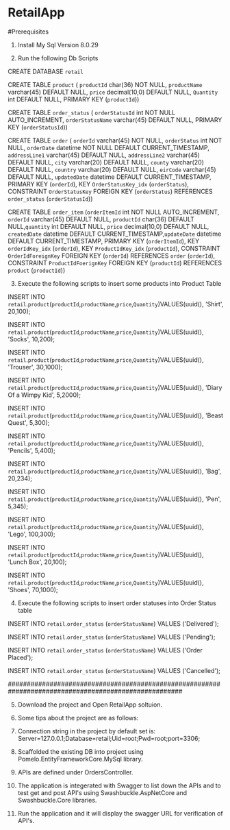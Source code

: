 # RetailApp

#Prerequisites

1) Install My Sql Version 8.0.29

2) Run the following Db Scripts

 CREATE DATABASE `retail`

 CREATE TABLE `product` (  `productId` char(36) NOT NULL,  `productName` varchar(45) DEFAULT NULL,  `price` decimal(10,0) DEFAULT NULL,  `Quantity` int DEFAULT NULL,   PRIMARY KEY (`productId`))

 CREATE TABLE `order_status` (  `orderStatusId` int NOT NULL AUTO_INCREMENT,  `orderStatusName` varchar(45) DEFAULT NULL,  PRIMARY KEY (`orderStatusId`))

 CREATE TABLE `order` (  `orderId` varchar(45) NOT NULL,  `orderStatus` int NOT NULL,  `orderDate` datetime NOT NULL DEFAULT CURRENT_TIMESTAMP,  `addressLine1`    varchar(45) DEFAULT NULL,  `addressLine2` varchar(45) DEFAULT NULL,
 `city` varchar(20) DEFAULT NULL,  `county` varchar(20) DEFAULT NULL,  `country` varchar(20) DEFAULT NULL,  `eirCode` varchar(45) DEFAULT NULL,  `updatedDate` datetime  DEFAULT CURRENT_TIMESTAMP,
 PRIMARY KEY (`orderId`),  KEY `OrderStatusKey_idx` (`orderStatus`),  CONSTRAINT `OrderStatusKey` FOREIGN KEY (`orderStatus`) REFERENCES `order_status` (`orderStatusId`))
 
 CREATE TABLE `order_item` (`orderItemId` int NOT NULL AUTO_INCREMENT, `orderId` varchar(45) DEFAULT NULL, `productId` char(36) DEFAULT NULL,`quantity` int DEFAULT NULL,
 `price` decimal(10,0) DEFAULT NULL, `createdDate` datetime DEFAULT CURRENT_TIMESTAMP,`updateDate` datetime DEFAULT CURRENT_TIMESTAMP, PRIMARY KEY (`orderItemId`),
 KEY `orderIdKey_idx` (`orderId`),  KEY `ProductIdKey_idx` (`productId`),  CONSTRAINT `OrderIdForeignKey` FOREIGN KEY (`orderId`) REFERENCES `order` (`orderId`),
 CONSTRAINT `ProductIdFoerignKey` FOREIGN KEY (`productId`) REFERENCES `product` (`productId`))

3) Execute the following scripts to insert some products into Product Table
  
INSERT INTO `retail`.`product`(`productId`,`productName`,`price`,`Quantity`)VALUES(uuid(), 'Shirt', 20,100);

INSERT INTO `retail`.`product`(`productId`,`productName`,`price`,`Quantity`)VALUES(uuid(), 'Socks', 10,200);

INSERT INTO `retail`.`product`(`productId`,`productName`,`price`,`Quantity`)VALUES(uuid(), 'Trouser', 30,1000);

INSERT INTO `retail`.`product`(`productId`,`productName`,`price`,`Quantity`)VALUES(uuid(), 'Diary Of a Wimpy Kid', 5,2000);

INSERT INTO `retail`.`product`(`productId`,`productName`,`price`,`Quantity`)VALUES(uuid(), 'Beast Quest', 5,300);

INSERT INTO `retail`.`product`(`productId`,`productName`,`price`,`Quantity`)VALUES(uuid(), 'Pencils', 5,400);

INSERT INTO `retail`.`product`(`productId`,`productName`,`price`,`Quantity`)VALUES(uuid(), 'Bag', 20,234);

INSERT INTO `retail`.`product`(`productId`,`productName`,`price`,`Quantity`)VALUES(uuid(), 'Pen', 5,345);

INSERT INTO `retail`.`product`(`productId`,`productName`,`price`,`Quantity`)VALUES(uuid(), 'Lego', 100,300);

INSERT INTO `retail`.`product`(`productId`,`productName`,`price`,`Quantity`)VALUES(uuid(), 'Lunch Box', 20,100);

INSERT INTO `retail`.`product`(`productId`,`productName`,`price`,`Quantity`)VALUES(uuid(), 'Shoes', 70,1000);

4) Execute the following scripts to insert order statuses into Order Status table
 
INSERT INTO `retail`.`order_status` (`orderStatusName`) VALUES ('Delivered');

INSERT INTO `retail`.`order_status` (`orderStatusName`) VALUES ('Pending');

INSERT INTO `retail`.`order_status` (`orderStatusName`) VALUES ('Order Placed');

INSERT INTO `retail`.`order_status` (`orderStatusName`) VALUES ('Cancelled');


######################################################################################################

5) Download the project and Open RetailApp soltuion.

6) Some tips about the project are as follows:

7) Connection string in the project by default set is: Server=127.0.0.1;Database=retail;Uid=root;Pwd=root;port=3306;

8) Scaffolded the existing DB into project using Pomelo.EntityFrameworkCore.MySql library.

9) APIs are defined under OrdersController.

10) The application is integerated with Swagger to list down the APIs and to test get and post API's using Swashbuckle.AspNetCore and Swashbuckle.Core libraries.

11) Run the application and it will display the swagger URL for verification of API's.
 
 
 
 
 
 
 






